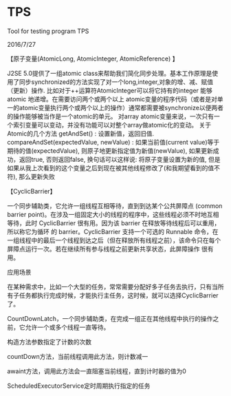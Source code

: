 # TPS
Tool for testing program TPS

2016/7/27

 【原子变量(AtomicLong, AtomicInteger, AtomicReference) 】
 
J2SE 5.0提供了一组atomic class来帮助我们简化同步处理。基本工作原理是使用了同步synchronized的方法实现了对一个long,integer,对象的增、减、赋值（更新）操作. 比如对于++运算符AtomicInteger可以将它持有的integer 能够atomic 地递增。在需要访问两个或两个以上 atomic变量的程序代码（或者是对单一的atomic变量执行两个或两个以上的操作）通常都需要被synchronize以便两者的操作能够被当作是一个atomic的单元。
 对array atomic变量来说，一次只有一个索引变量可以变动，并没有功能可以对整个array做atomic化的变动。
 关于Atomic的几个方法
 getAndSet() : 设置新值，返回旧值.
 compareAndSet(expectedValue, newValue) : 如果当前值(current value)等于期待的值(expectedValue), 则原子地更新指定值为新值(newValue), 如果更新成功，返回true, 否则返回false, 换句话可以这样说: 将原子变量设置为新的值, 但是如果从我上次看到的这个变量之后到现在被其他线程修改了(和我期望看到的值不符), 那么更新失败
 
 【CyclicBarrier】
 
 一个同步辅助类，它允许一组线程互相等待，直到到达某个公共屏障点 (common barrier point)。在涉及一组固定大小的线程的程序中，这些线程必须不时地互相等待，此时 CyclicBarrier 很有用。因为该 barrier 在释放等待线程后可以重用，所以称它为循环 的 barrier。CyclicBarrier 支持一个可选的 Runnable 命令，在一组线程中的最后一个线程到达之后（但在释放所有线程之前），该命令只在每个屏障点运行一次。若在继续所有参与线程之前更新共享状态，此屏障操作 很有用。 
 
 应用场景
 
在某种需求中，比如一个大型的任务，常常需要分配好多子任务去执行，只有当所有子任务都执行完成时候，才能执行主任务，这时候，就可以选择CyclicBarrier了。

CountDownLatch，一个同步辅助类，在完成一组正在其他线程中执行的操作之前，它允许一个或多个线程一直等待。

构造方法参数指定了计数的次数

countDown方法，当前线程调用此方法，则计数减一

awaint方法，调用此方法会一直阻塞当前线程，直到计时器的值为0

ScheduledExecutorService定时周期执行指定的任务

